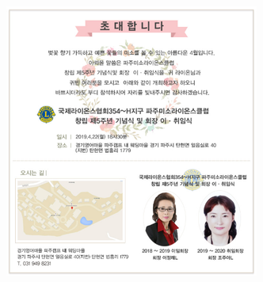 <html>
  <head>
        <title></title>
   </head>
   <body>
         <img src="vt.jpg">
    </body>
